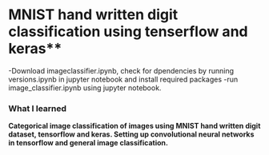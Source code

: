 # MNIST hand written digit classification using tenserflow and keras**
  -Download imageclassifier.ipynb, check for dpendencies by running versions.ipynb in jupyter
  notebook and install required packages
  -run image_classifier.ipynb using jupyter notebook.

### What I learned
**Categorical image classification of images using MNIST hand written digit dataset,
tensorflow and keras. Setting up convolutional neural networks in tensorflow and general image
classification.**
